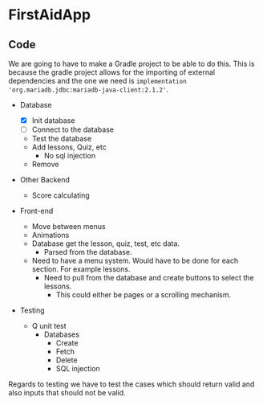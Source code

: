 # FirstAidApp

## Code

We are going to have to make a Gradle project to be able to do this. This is because the gradle project allows for the
importing of external dependencies and the one we need is `implementation 'org.mariadb.jdbc:mariadb-java-client:2.1.2'`.

- Database

  -[x] Init database
  -[ ] Connect to the database
  - Test the database
  - Add lessons, Quiz, etc
    - No sql injection
  - Remove

- Other Backend
  - Score calculating

- Front-end

  - Move between menus
  - Animations
  - Database get the lesson, quiz, test, etc data.
    - Parsed from the database.
  - Need to have a menu system. Would have to be done for each section. For example lessons.
    - Need to pull from the database and create buttons to select the lessons.
      - This could either be pages or a scrolling mechanism.

- Testing
  - Q unit test
    - Databases
      - Create
      - Fetch
      - Delete
      - SQL injection

Regards to testing we have to test the cases which should return valid and also inputs that should not be valid.
